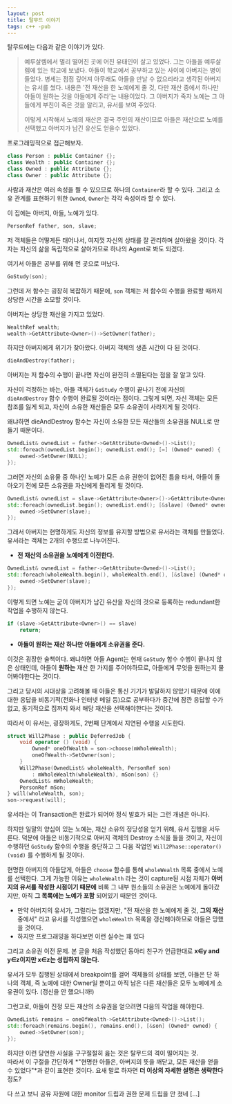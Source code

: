 ```yaml
---
layout: post
title: 탈무드 이야기
tags: c++ -pub
---
```


탈무드에는 다음과 같은 이야기가 있다.

> 예루살렘에서 멀리 떨어진 곳에 어진 유태인이 살고 있었다. 그는 아들을 예루살렘에 있는 학교에 보냈다. 아들이 학교에서 공부하고 있는 사이에 아버지는 병이 들었다. 병세는 점점 깊어져 아무래도 아들을 만날 수 없으리라고 생각된 아버지는 유서를 썼다. 내용은 '전 재산을 한 노예에게 줄 것, 다만 재산 중에서 하나만 아들이 원하는 것을 아들에게 주라'는 내용이었다. 그 아버지가 죽자 노예는 그 아들에게 부친이 죽은 것을 알리고, 유서를 보여 주었다. 
>
> 이렇게 시작해서 노예의 재산은 결국 주인의 재산이므로 아들은 재산으로 노예를 선택했고 아버지가 남긴 유산도 얻을수 있었다.

프로그래밍적으로 접근해보자.

```cpp
class Person : public Container {};
class Wealth : public Container {};
class Owned : public Attribute {};
class Owner : public Attribute {};
```

사람과 재산은 여러 속성을 띌 수 있으므로 하나의 `Container`라 할 수 있다.
그리고 소유 관계를 표현하기 위한 `Owned`, `Owner`는 각각 속성이라 할 수 있다.

이 집에는 아버지, 아들, 노예가 있다.

```cpp
PersonRef father, son, slave;
```

저 객체들은 어떻게든 태어나서, 여지껏 자신의 상태를 잘 관리하며 살아왔을 것이다. 각자는 자신의 삶을 독립적으로 살아가므로 하나의 Agent로 봐도 되겠다.

여기서 아들은 공부를 위해 먼 곳으로 떠났다.

```cpp
GoStudy(son);
```

그런데 저 함수는 굉장히 복잡하기 때문에, `son` 객체는 저 함수의 수행을 완료할 때까지 상당한 시간을 소모할 것이다.

아버지는 상당한 재산을 가지고 있었다.

```cpp
WealthRef wealth;
wealth->GetAttribute<Owner>()->SetOwner(father);
```

하지만 아버지에게 위기가 찾아왔다. 아버지 객체의 생존 시간이 다 된 것이다.

```cpp
dieAndDestroy(father);
```

아버지는 저 함수의 수행이 끝나면 자신이 완전히 소멸된다는 점을 잘 알고 있다.

자신이 걱정하는 바는, 아들 객체가 `GoStudy` 수행이 끝나기 전에 자신의 `dieAndDestroy` 함수 수행이 완료될 것이라는 점이다. 그렇게 되면, 자신 객체는 모든 참조를 잃게 되고, 자신이 소유한 재산들은 모두 소유권이 사라지게 될 것이다.

왜냐하면 dieAndDestroy 함수는 자신이 소유한 모든 재산들의 소유권을 NULL로 만들기 때문이다.

```cpp
OwnedList& ownedList = father->GetAttribute<Owned>()->List();
std::foreach(ownedList.begin(); ownedList.end(); [=] (Owned* owned) {
    owned->SetOwner(NULL);
});
```

그러면 자신의 소유물 중 하나인 노예가 모든 소유 권한이 없어진 틈을 타서, 아들이 돌아오기 전에 모든 소유권을 자신에게 돌리게 될 것이다.

```cpp
OwnedList& ownedList = slave->GetAttribute<Owner>()->GetAttribute<Owned>()->List();
std::foreach(ownedList.begin(); ownedList.end(); [&slave] (Owned* owned) {
    owned->SetOwner(slave);
});
```

그래서 아버지는 현명하게도 자신의 정보를 유지할 방법으로 유서라는 객체를 만들었다. 유서라는 객체는 2개의 수행으로 나누어진다.

* **전 재산의 소유권을 노예에게 이전한다.**

```cpp
OwnedList& ownedList = father->GetAttribute<Owned>()->List();
std::foreach(wholeWealth.begin(), wholeWealth.end(), [&slave] (Owned* owned) {
    owned->SetOwner(slave);
});
```

이렇게 되면 노예는 굳이 아버지가 남긴 유산을 자신의 것으로 등록하는 redundant한 작업을 수행하지 않는다.

```cpp
if (slave->GetAttribute<Owner>() == slave)
    return;
```

* **아들이 원하는 재산 하나만 아들에게 소유권을 준다.**

이것은 굉장한 술책이다. 왜냐하면 아들 Agent는 현재 `GoStudy` 함수 수행이 끝나지 않은 상태인데,
아들이 **원하는** 재산 한 가지를 주어야하므로, 아들에게 무엇을 원하는지 물어봐야한다는 것이다.

그리고 당시의 시대상을 고려해볼 때 아들은 통신 기기가 발달하지 않았기 때문에 이에 대한 응답을 비동기적(전화나 인터넷 메일 등)으로 공부하다가 중간에 잠깐 응답할 수가 없고, 동기적으로 집까지 와서 해당 재산을 선택해야한다는 것이다.

따라서 이 유서는, 굉장하게도, 2번째 단계에서 지연된 수행을 시도한다.

```cpp
struct Will2Phase : public DeferredJob {
    void operator () (void) {
        Owned* oneOfWealth = son->choose(mWholeWealth);
        oneOfWealth->SetOwner(son);
    }
    Will2Phase(OwnedList& wholeWealth, PersonRef son)
        : mWholeWealth(wholeWealth), mSon(son) {}
    OwnedList& mWholeWealth;
    PersonRef mSon;
} will(wholeWealth, son);
son->request(will);
```

유서라는 이 Transaction은 완료가 되어야 정식 발효가 되는 그런 개념은 아니다.

하지만 일말의 양심이 있는 노예는, 재산 소유의 정당성을 얻기 위해, 유서 집행을 서두른다. 덕분에 아들은 비동기적으로 아버지 객체의 Destroy 소식을 들을 것이고, 자신이 수행하던 `GoStudy` 함수의 수행을 중단하고 그 다음 작업인 `Will2Phase::operator() (void)` 를 수행하게 될 것이다.

현명한 아버지의 아들답게, 아들은 `choose` 함수를 통해 `wholeWealth` 목록 중에서 노예를 선택한다. 그게 가능한 이유는 `wholeWealth` 라는 것이 capture된 시점 자체가 **아버지의 유서를 작성한 시점이기 때문에** 비록 그 내부 원소들의 소유권은 노예에게 돌아갔지만, 아직 **그 목록에는 노예가 포함** 되어있기 때문인 것이다.

* 만약 아버지의 유서가, 그럴리는 없겠지만, "전 재산을 한 노예에게 줄 것, **그의 재산** 중에서" 라고 유서를 작성했으면 `wholeWealth` 목록을 갱신해야하므로 아들은 망했을 것이다.
* 하지만 프로그래밍을 하다보면 이런 실수는 꽤 있다

그리고 소유권 이전 문제. 본 글을 처음 작성했던 동아리 친구가 언급한대로 **x∈y and y∈z이지만 x∈z는 성립하지 않는다.**

유서가 모두 집행된 상태에서 breakpoint를 걸어 객체들의 상태를 보면, 아들은 단 하나의 객체, 즉 노예에 대한 Owner일 뿐이고 아직 남은 다른 재산들은 모두 노예에게 소유권이 있다. (갱신을 안 했으니까!)

그런고로, 아들이 진정 모든 재산의 소유권을 얻으려면 다음의 작업을 해야한다.

```cpp
OwnedList& remains = oneOfWealth->GetAttribute<Owned>()->List();
std::foreach(remains.begin(), remains.end(), [&son] (Owned* owned) {
    owned->SetOwner(son);
});
```

하지만 이런 당연한 사실을 구구절절히 읊는 것은 탈무드의 격이 떨어지는 것.  
따라서 이 구절을 간단하게 *"현명한 아들은, 아버지의 뜻을 깨닫고, 모든 재산을 얻을 수 있었다"*과 같이 표현한 것이다. 요새 말로 하자면 **더 이상의 자세한 설명은 생략한다** 정도?

다 쓰고 보니 공유 자원에 대한 monitor 드립과 권한 문제 드립을 안 쳤네 [...]